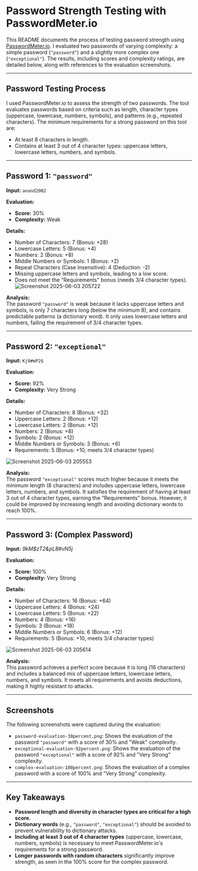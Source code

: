 # Password Strength Testing with PasswordMeter.io

This README documents the process of testing password strength using [PasswordMeter.io](https://www.passwordmeter.com/). I evaluated two passwords of varying complexity: a simple password (`"password"`) and a slightly more complex one (`"exceptional"`). The results, including scores and complexity ratings, are detailed below, along with references to the evaluation screenshots.

---

## Password Testing Process

I used PasswordMeter.io to assess the strength of two passwords. The tool evaluates passwords based on criteria such as length, character types (uppercase, lowercase, numbers, symbols), and patterns (e.g., repeated characters). The minimum requirements for a strong password on this tool are:

- At least 8 characters in length.
- Contains at least 3 out of 4 character types: uppercase letters, lowercase letters, numbers, and symbols.

---

## Password 1: `"password"`

**Input:** `anand2002`

**Evaluation:**

- **Score:** 30%
- **Complexity:** Weak

**Details:**
- Number of Characters: 7 (Bonus: +28)
- Lowercase Letters: 5 (Bonus: +4)
- Numbers: 2 (Bonus: +8)
- Middle Numbers or Symbols: 1 (Bonus: +2)
- Repeat Characters (Case Insensitive): 4 (Deduction: -2)
- Missing uppercase letters and symbols, leading to a low score.
- Does not meet the "Requirements" bonus (needs 3/4 character types).
![Screenshot 2025-06-03 205722](https://github.com/user-attachments/assets/b3e6e90f-a424-4d9a-b6d2-dc66a6787b07)


**Analysis:**  
The password `"password"` is weak because it lacks uppercase letters and symbols, is only 7 characters long (below the minimum 8), and contains predictable patterns (a dictionary word). It only uses lowercase letters and numbers, failing the requirement of 3/4 character types.

---

## Password 2: `"exceptional"`

**Input:** `Kj9#mP2$`

**Evaluation:**

- **Score:** 92%
- **Complexity:** Very Strong

**Details:**
- Number of Characters: 8 (Bonus: +32)
- Uppercase Letters: 2 (Bonus: +12)
- Lowercase Letters: 2 (Bonus: +12)
- Numbers: 2 (Bonus: +8)
- Symbols: 2 (Bonus: +12)
- Middle Numbers or Symbols: 3 (Bonus: +6)
- Requirements: 5 (Bonus: +10, meets 3/4 character types)

![Screenshot 2025-06-03 205553](https://github.com/user-attachments/assets/c9eb9e4d-8ceb-465f-bb18-95b736619966)

**Analysis:**  
The password `"exceptional"` scores much higher because it meets the minimum length (8 characters) and includes uppercase letters, lowercase letters, numbers, and symbols. It satisfies the requirement of having at least 3 out of 4 character types, earning the "Requirements" bonus. However, it could be improved by increasing length and avoiding dictionary words to reach 100%.

---

## Password 3: (Complex Password)

**Input:** *9kM$zT2&pL8#vN5j*

**Evaluation:**

- **Score:** 100%
- **Complexity:** Very Strong

**Details:**
- Number of Characters: 16 (Bonus: +64)
- Uppercase Letters: 4 (Bonus: +24)
- Lowercase Letters: 5 (Bonus: +22)
- Numbers: 4 (Bonus: +16)
- Symbols: 3 (Bonus: +18)
- Middle Numbers or Symbols: 6 (Bonus: +12)
- Requirements: 5 (Bonus: +10, meets 3/4 character types)

![Screenshot 2025-06-03 205614](https://github.com/user-attachments/assets/31e84695-6846-42c3-a57f-a24d1b497ba6)

**Analysis:**  
This password achieves a perfect score because it is long (16 characters) and includes a balanced mix of uppercase letters, lowercase letters, numbers, and symbols. It meets all requirements and avoids deductions, making it highly resistant to attacks.

---

## Screenshots

The following screenshots were captured during the evaluation:

- `password-evaluation-30percent.png`: Shows the evaluation of the password `"password"` with a score of 30% and "Weak" complexity.
- `exceptional-evaluation-92percent.png`: Shows the evaluation of the password `"exceptional"` with a score of 92% and "Very Strong" complexity.
- `complex-evaluation-100percent.png`: Shows the evaluation of a complex password with a score of 100% and "Very Strong" complexity.

---

## Key Takeaways

- **Password length and diversity in character types are critical for a high score.**
- **Dictionary words** (e.g., `"password"`, `"exceptional"`) should be avoided to prevent vulnerability to dictionary attacks.
- **Including at least 3 out of 4 character types** (uppercase, lowercase, numbers, symbols) is necessary to meet PasswordMeter.io's requirements for a strong password.
- **Longer passwords with random characters** significantly improve strength, as seen in the 100% score for the complex password.
